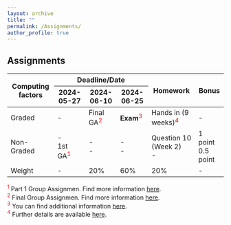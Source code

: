 ```yaml
---
layout: archive
title: ""
permalink: /Assignments/
author_profile: true
---
```


## Assignments

<table>
  <thead>
    <tr>
      <th rowspan="2" style="text-align: center;">Computing factors</th>
      <th colspan="3" style="text-align: center;">Deadline/Date</th>
      <th rowspan="2" style="text-align: center;">Homework</th>
      <th rowspan="2" style="text-align: center;">Bonus</th>
    </tr>
    <tr>
      <th style="text-align: center;">2024-05-27</th>
      <th style="text-align: center;">2024-06-10</th>
      <th style="text-align: center;">2024-06-25</th>
    </tr>
  </thead>
  <tbody>
    <tr>
      <td>Graded</td>
      <td>-</td>
      <td>Final GA<span style="color: red;"><sup>2</sup></span></td>
      <td><strong>Exam</strong><span style="color: red;"><sup>3</sup></span></td>
      <td>Hands in (9 weeks)<span style="color: red;"><sup>4</sup></span></td>
      <td>-</td>
    </tr>
    <tr>
      <td>Non-Graded</td>
      <td>-<br>1st GA<span style="color: red;"><sup>1</sup></span></td>
      <td>-<br>-</td>
      <td>-<br>-</td>
      <td>Question 10 (Week 2)<br>-</td>
      <td>1 point <br> 0.5 point</td>
    </tr>
    <tr>
      <td>Weight</td>
      <td>-</td>
      <td>20%</td>
      <td>60%</td>
      <td>20%</td>
      <td>-</td>
    </tr>
  </tbody>
</table>



<div class="footnote">
  <span style="color: red;"><sup>1</sup></span> Part 1 Group Assignmen. Find more information <a href="https://anastasiaGiachanou.github.io/adav-course1/files/1stGA.html" target="_blank">here</a>.
</div>

<div class="footnote">
  <span style="color: red;"><sup>2</sup></span> Final Group Assignmen. Find more information <a href="https://anastasiaGiachanou.github.io/adav-course1/files/FullGA.html" target="_blank">here</a>.
</div>

<div class="footnote">
  <span style="color: red;"><sup>3</sup></span> You can find additional information <a href="https://anastasiaGiachanou.github.io/adav-course1/Exam/" target="_blank">here</a>.
</div>

<div class="footnote">
  <span style="color: red;"><sup>4</sup></span> Further details are available <a href="https://anastasiaGiachanou.github.io/adav-course1/Labs/" target="_blank">here</a>.
</div>
